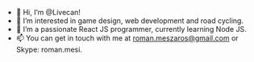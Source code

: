- 👋 Hi, I’m @Livecan!
- 👀 I’m interested in game design, web development and road cycling.
- 🌱 I’m a passionate React JS programmer, currently learning Node JS.
- 📫 You can get in touch with me at roman.meszaros@gmail.com or Skype: roman.mesi.
